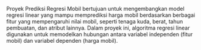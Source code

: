 Proyek Prediksi Regresi Mobil bertujuan untuk mengembangkan model regresi linear yang mampu memprediksi harga mobil berdasarkan berbagai fitur yang mempengaruhi nilai mobil, seperti tenaga kuda, berat, tahun pembuatan, dan atribut lainnya. Dalam proyek ini, algoritma regresi linear digunakan untuk memodelkan hubungan antara variabel independen (fitur mobil) dan variabel dependen (harga mobil).
